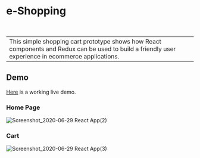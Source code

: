 <h1 align="left"> e-Shopping </h1> <br>

<table>
	<tr>
		<td>
			This simple shopping cart prototype shows how React components and Redux can be used to build a friendly user experience in ecommerce applications.
		</td>
	</tr>
</table>

## Demo

[Here](https://sdevwrat.github.io/Shopping/) is a working live demo.

### Home Page

![Screenshot_2020-06-29 React App(2)](https://user-images.githubusercontent.com/61136667/86010513-24b58700-ba39-11ea-9553-a2ec1231f541.png)

### Cart

![Screenshot_2020-06-29 React App(3)](https://user-images.githubusercontent.com/61136667/86010989-c5a44200-ba39-11ea-8a2c-5d2dd0eef105.png)

